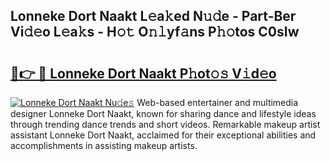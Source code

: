 ## Lonneke Dort Naakt L𝚎a𝚔ed N𝚞𝚍e - Part-Ber Vi𝚍𝚎o L𝚎a𝚔s - H𝚘𝚝 O𝚗𝚕yf𝚊ns P𝚑𝚘tos C0sIw

# <h2><a href="http://kfbrlj.oniu.top/?m=Lonneke+Dort+Naakt">🔗👉 🔴 Lonneke Dort Naakt P𝚑ot𝚘𝚜 V𝚒d𝚎o</a></h2>

[![Lonneke Dort Naakt Nu𝚍e𝚜](https://i.imgur.com/0qMVB7G.gif)](http://kfbrlj.oniu.top/?m=Lonneke+Dort+Naakt)
Web-based entertainer and multimedia designer Lonneke Dort Naakt, known for sharing dance and lifestyle ideas through trending dance trends and short videos. Remarkable makeup artist assistant Lonneke Dort Naakt, acclaimed for their exceptional abilities and accomplishments in assisting makeup artists.  
